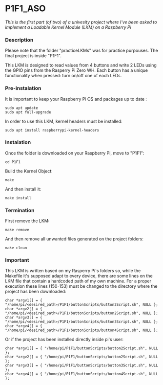 # P1F1_ASO

_This is the first part (of two) of a univesity project where I've been asked to implement a Loadable Kernel Module (LKM) on a Raspberry Pi_

### Description

Please note that the folder "practiceLKMs" was for practice purpouses. The final project is inside "P1F1".
 
This LKM is designed to read values from 4 buttons and write 2 LEDs using the GPIO pins from the Rasperry Pi Zero WH. 
Each button has a unique functionality when pressed: turn on/off one of each LEDs.

### Pre-instalation 
It is important to keep your Raspberry Pi OS and packages up to date :
```
sudo apt update
sudo apt full-upgrade
```
In order to use this LKM, kernel headers must be installed:
```
sudo apt install raspberrypi-kernel-headers
```

### Instalation 

Once the folder is downloaded on your Raspberry Pi, move to "P1F1":
```
cd P1F1
```
Build the Kernel Object:
```
make
```
And then install it:
```
make install
```

### Termination

First remove the LKM:
```
make remove
```
And then remove all unwanted files generated on the project folders:
```
make clean
```

### Important
This LKM is written based on my Rasperry Pi's folders so, while the Makefile it's supposed adapt to every device, there are some lines on the LKM file that contain a hardcoded path of my own machine. For a proper execution these lines (150-153) must be changed to the directory where the project has been downloaded:
```
char *argv1[] = { "/home/pi/<desired_path>/P1F1/buttonScripts/button2Script.sh", NULL };
char *argv2[] = { "/home/pi/<desired_path>/P1F1/buttonScripts/button2Script.sh", NULL };
char *argv3[] = { "/home/pi/<desired_path>/P1F1/buttonScripts/button3Script.sh", NULL };
char *argv4[] = { "/home/pi/<desired_path>/P1F1/buttonScripts/button4Script.sh", NULL };
```
Or if the project has been installed directly inside pi's user:
```
char *argv1[] = { "/home/pi/P1F1/buttonScripts/button2Script.sh", NULL };
char *argv2[] = { "/home/pi/P1F1/buttonScripts/button2Script.sh", NULL };
char *argv3[] = { "/home/pi/P1F1/buttonScripts/button3Script.sh", NULL };
char *argv4[] = { "/home/pi/P1F1/buttonScripts/button4Script.sh", NULL };
```


